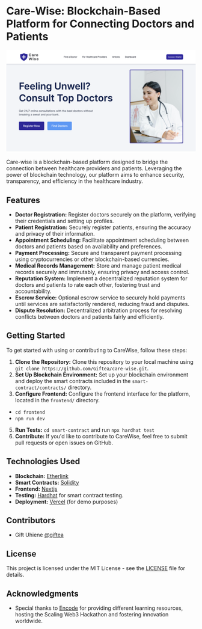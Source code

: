 # Care-Wise: Blockchain-Based Platform for Connecting Doctors and Patients

![Hero](/frontend/public/images/hero.png)

Care-wise is a blockchain-based platform designed to bridge the connection between healthcare providers and patients. Leveraging the power of blockchain technology, our platform aims to enhance security, transparency, and efficiency in the healthcare industry.

## Features

- **Doctor Registration:** Register doctors securely on the platform, verifying their credentials and setting up profiles.
- **Patient Registration:** Securely register patients, ensuring the accuracy and privacy of their information.
- **Appointment Scheduling:** Facilitate appointment scheduling between doctors and patients based on availability and preferences.
- **Payment Processing:** Secure and transparent payment processing using cryptocurrencies or other blockchain-based currencies.
- **Medical Records Management:** Store and manage patient medical records securely and immutably, ensuring privacy and access control.
- **Reputation System:** Implement a decentralized reputation system for doctors and patients to rate each other, fostering trust and accountability.
- **Escrow Service:** Optional escrow service to securely hold payments until services are satisfactorily rendered, reducing fraud and disputes.
- **Dispute Resolution:** Decentralized arbitration process for resolving conflicts between doctors and patients fairly and efficiently.

## Getting Started

To get started with using or contributing to CareWise, follow these steps:

1. **Clone the Repository:** Clone this repository to your local machine using `git clone https://github.com/Giftea/care-wise.git`.
3. **Set Up Blockchain Environment:** Set up your blockchain environment and deploy the smart contracts included in the `smart-contract/contracts/` directory.
4. **Configure Frontend:** Configure the frontend interface for the platform, located in the `frontend/` directory.
- `cd frontend`
- `npm run dev`
5. **Run Tests:** `cd smart-contract` and run `npx hardhat test`
7. **Contribute:** If you'd like to contribute to CareWise, feel free to submit pull requests or open issues on GitHub.

## Technologies Used

- **Blockchain:** [Etherlink](https://docs.etherlink.com/)
- **Smart Contracts:** [Solidity](https://soliditylang.org/)
- **Frontend:** [Nextjs](https://nextjs.org/)
- **Testing:** [Hardhat](https://hardhat.org/hardhat-runner/docs/getting-started) for smart contract testing.
- **Deployment:** [Vercel](https://vercel.com/) (for demo purposes)

## Contributors

- Gift Uhiene [@giftea](https://github.com/Giftea)

## License

This project is licensed under the MIT License - see the [LICENSE](LICENSE) file for details.

## Acknowledgments

- Special thanks to [Encode](https://www.encode.club/) for providing different learning resources, hosting the Scaling Web3 Hackathon and fostering innovation worldwide.
